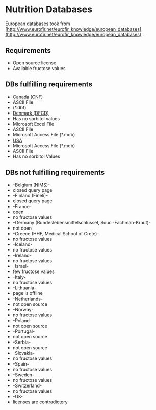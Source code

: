 # Nutrition Databases
European databases took from [http://www.eurofir.net/eurofir_knowledge/european_databases](http://www.eurofir.net/eurofir_knowledge/european_databases) .
## Requirements
- Open source license
- Available fructose values

## DBs fulfilling requirements
- [Canada (CNF)](http://webprod3.hc-sc.gc.ca/cnf-fce/index-eng.jsp)
 - ASCII File
 - (*.dbf)
- [Denmark (DFCD)](http://www.foodcomp.dk/v7/fcdb_default.asp)
 - Has no sorbitol values
 - Microsoft Excel File
 - ASCII File
 - Microsoft Access File (*.mdb)
- [USA](http://www.ars.usda.gov/Services/docs.htm?docid=8964)
 - Microsoft Access File (*.mdb)
 - ASCII File
 - Has no sorbitol Values


## DBs not fulfilling requirements
- -Belgium (NIMS)-
 - closed query page
- -Finland (Fineli)-
 - closed query page
- -France-
 - open
 - no fructose values
- -Germany (Bundeslebensmittelschlüssel, Souci-Fachman-Kraut)-
 - not open
- -Greece (HHF, Medical School of Crete)-
 - no fructose values
- -Iceland-
 - no fructose values
- -Ireland-
 - no fructose values
- -Israel-
 - few fructose values
- -Italy-
 -  no fructose values
- -Lithuania-
 - page is offline
- -Netherlands-
 - not open source
- -Norway-
 - no fructose values
- -Poland-
 - not open source
- -Portugal-
 - not open source
- -Serbia-
 - not open source
- -Slovakia-
 - no fructose values
- -Spain-
 - no fructose values
- -Sweden-
 - no fructose values
- -Switzerland-
 - no fructose values
-  -UK-
 - licenses are contradictory
